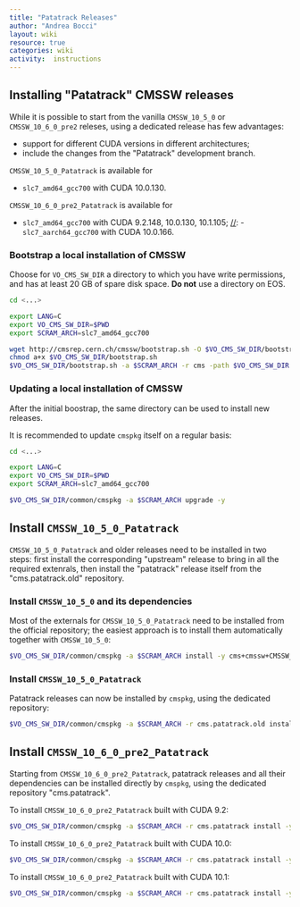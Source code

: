 ```yaml
---
title: "Patatrack Releases"
author: "Andrea Bocci"
layout: wiki
resource: true
categories: wiki
activity:  instructions
---
```


## Installing "Patatrack" CMSSW releases
While it is possible to start from the vanilla `CMSSW_10_5_0` or `CMSSW_10_6_0_pre2` releses, using a dedicated release has few advantages:
  - support for different CUDA versions in different architectures;
  - include the changes from the "Patatrack" development branch.

`CMSSW_10_5_0_Patatrack` is available for
  - `slc7_amd64_gcc700` with CUDA 10.0.130.

`CMSSW_10_6_0_pre2_Patatrack` is available for
  - `slc7_amd64_gcc700` with CUDA 9.2.148, 10.0.130, 10.1.105;
[//]:   - `slc7_aarch64_gcc700` with CUDA 10.0.166.


### Bootstrap a local installation of CMSSW
Choose for `VO_CMS_SW_DIR` a directory to which you have write permissions, and has at least 20 GB of spare disk space.
**Do not** use a directory on EOS.

[//]: # (The following instructions assume the `slc7_amd64_gcc700` architecture; to use a different one simply replace the desired architecture.)

```bash
cd <...>

export LANG=C
export VO_CMS_SW_DIR=$PWD
export SCRAM_ARCH=slc7_amd64_gcc700

wget http://cmsrep.cern.ch/cmssw/bootstrap.sh -O $VO_CMS_SW_DIR/bootstrap.sh
chmod a+x $VO_CMS_SW_DIR/bootstrap.sh
$VO_CMS_SW_DIR/bootstrap.sh -a $SCRAM_ARCH -r cms -path $VO_CMS_SW_DIR setup
```

### Updating a local installation of CMSSW
After the initial boostrap, the same directory can be used to install new releases.

It is recommended to update `cmspkg` itself on a regular basis:
```bash
cd <...>

export LANG=C
export VO_CMS_SW_DIR=$PWD
export SCRAM_ARCH=slc7_amd64_gcc700

$VO_CMS_SW_DIR/common/cmspkg -a $SCRAM_ARCH upgrade -y
```

## Install `CMSSW_10_5_0_Patatrack`

`CMSSW_10_5_0_Patatrack` and older releases need to be installed in two steps:
first install the corresponding "upstream" release to bring in all the
required extenrals, then install the "patatrack" release itself from the
"cms.patatrack.old" repository.

### Install `CMSSW_10_5_0` and its dependencies
Most of the externals for `CMSSW_10_5_0_Patatrack` need to be installed from the
official repository; the easiest approach is to install them automatically
together with `CMSSW_10_5_0`:
```bash
$VO_CMS_SW_DIR/common/cmspkg -a $SCRAM_ARCH install -y cms+cmssw+CMSSW_10_5_0
```

### Install `CMSSW_10_5_0_Patatrack`
Patatrack releases can now be installed by `cmspkg`, using the dedicated
repository:
```bash
$VO_CMS_SW_DIR/common/cmspkg -a $SCRAM_ARCH -r cms.patatrack.old install -y cms+cmssw+CMSSW_10_5_0_Patatrack
```

## Install `CMSSW_10_6_0_pre2_Patatrack`
Starting from `CMSSW_10_6_0_pre2_Patatrack`, patatrack releases and all their
dependencies can be installed directly by `cmspkg`, using the dedicated
repository "cms.patatrack".

To install `CMSSW_10_6_0_pre2_Patatrack` built with CUDA 9.2:
```bash
$VO_CMS_SW_DIR/common/cmspkg -a $SCRAM_ARCH -r cms.patatrack install -y cms+cmssw+CMSSW_10_6_0_pre2_Patatrack_CUDA_9_2
```

To install `CMSSW_10_6_0_pre2_Patatrack` built with CUDA 10.0:
```bash
$VO_CMS_SW_DIR/common/cmspkg -a $SCRAM_ARCH -r cms.patatrack install -y cms+cmssw+CMSSW_10_6_0_pre2_Patatrack
```

To install `CMSSW_10_6_0_pre2_Patatrack` built with CUDA 10.1:
```bash
$VO_CMS_SW_DIR/common/cmspkg -a $SCRAM_ARCH -r cms.patatrack install -y cms+cmssw+CMSSW_10_6_0_pre2_Patatrack_CUDA_10_1
```
